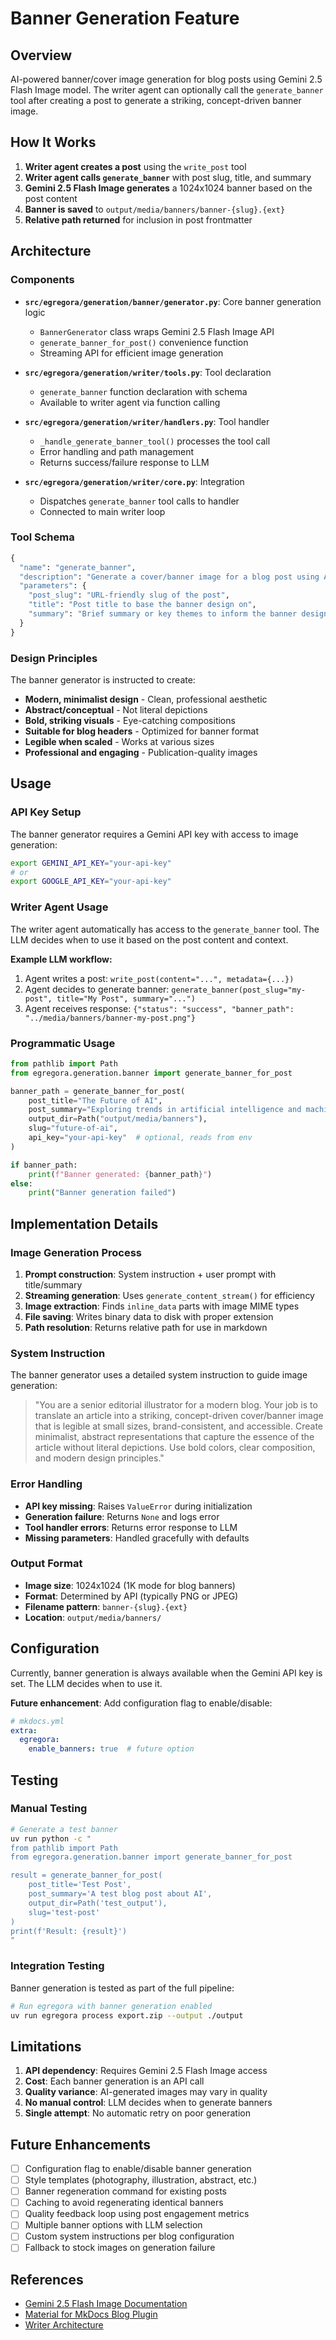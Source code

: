 # Banner Generation Feature

## Overview

AI-powered banner/cover image generation for blog posts using Gemini 2.5 Flash Image model. The writer agent can optionally call the `generate_banner` tool after creating a post to generate a striking, concept-driven banner image.

## How It Works

1. **Writer agent creates a post** using the `write_post` tool
2. **Writer agent calls `generate_banner`** with post slug, title, and summary
3. **Gemini 2.5 Flash Image generates** a 1024x1024 banner based on the post content
4. **Banner is saved** to `output/media/banners/banner-{slug}.{ext}`
5. **Relative path returned** for inclusion in post frontmatter

## Architecture

### Components

- **`src/egregora/generation/banner/generator.py`**: Core banner generation logic
  - `BannerGenerator` class wraps Gemini 2.5 Flash Image API
  - `generate_banner_for_post()` convenience function
  - Streaming API for efficient image generation

- **`src/egregora/generation/writer/tools.py`**: Tool declaration
  - `generate_banner` function declaration with schema
  - Available to writer agent via function calling

- **`src/egregora/generation/writer/handlers.py`**: Tool handler
  - `_handle_generate_banner_tool()` processes the tool call
  - Error handling and path management
  - Returns success/failure response to LLM

- **`src/egregora/generation/writer/core.py`**: Integration
  - Dispatches `generate_banner` tool calls to handler
  - Connected to main writer loop

### Tool Schema

```python
{
  "name": "generate_banner",
  "description": "Generate a cover/banner image for a blog post using AI. Use this AFTER writing a post.",
  "parameters": {
    "post_slug": "URL-friendly slug of the post",
    "title": "Post title to base the banner design on",
    "summary": "Brief summary or key themes to inform the banner design"
  }
}
```

### Design Principles

The banner generator is instructed to create:

- **Modern, minimalist design** - Clean, professional aesthetic
- **Abstract/conceptual** - Not literal depictions
- **Bold, striking visuals** - Eye-catching compositions
- **Suitable for blog headers** - Optimized for banner format
- **Legible when scaled** - Works at various sizes
- **Professional and engaging** - Publication-quality images

## Usage

### API Key Setup

The banner generator requires a Gemini API key with access to image generation:

```bash
export GEMINI_API_KEY="your-api-key"
# or
export GOOGLE_API_KEY="your-api-key"
```

### Writer Agent Usage

The writer agent automatically has access to the `generate_banner` tool. The LLM decides when to use it based on the post content and context.

**Example LLM workflow:**

1. Agent writes a post: `write_post(content="...", metadata={...})`
2. Agent decides to generate banner: `generate_banner(post_slug="my-post", title="My Post", summary="...")`
3. Agent receives response: `{"status": "success", "banner_path": "../media/banners/banner-my-post.png"}`

### Programmatic Usage

```python
from pathlib import Path
from egregora.generation.banner import generate_banner_for_post

banner_path = generate_banner_for_post(
    post_title="The Future of AI",
    post_summary="Exploring trends in artificial intelligence and machine learning",
    output_dir=Path("output/media/banners"),
    slug="future-of-ai",
    api_key="your-api-key"  # optional, reads from env
)

if banner_path:
    print(f"Banner generated: {banner_path}")
else:
    print("Banner generation failed")
```

## Implementation Details

### Image Generation Process

1. **Prompt construction**: System instruction + user prompt with title/summary
2. **Streaming generation**: Uses `generate_content_stream()` for efficiency
3. **Image extraction**: Finds `inline_data` parts with image MIME types
4. **File saving**: Writes binary data to disk with proper extension
5. **Path resolution**: Returns relative path for use in markdown

### System Instruction

The banner generator uses a detailed system instruction to guide image generation:

> "You are a senior editorial illustrator for a modern blog. Your job is to translate an article into a striking, concept-driven cover/banner image that is legible at small sizes, brand-consistent, and accessible. Create minimalist, abstract representations that capture the essence of the article without literal depictions. Use bold colors, clear composition, and modern design principles."

### Error Handling

- **API key missing**: Raises `ValueError` during initialization
- **Generation failure**: Returns `None` and logs error
- **Tool handler errors**: Returns error response to LLM
- **Missing parameters**: Handled gracefully with defaults

### Output Format

- **Image size**: 1024x1024 (1K mode for blog banners)
- **Format**: Determined by API (typically PNG or JPEG)
- **Filename pattern**: `banner-{slug}.{ext}`
- **Location**: `output/media/banners/`

## Configuration

Currently, banner generation is always available when the Gemini API key is set. The LLM decides when to use it.

**Future enhancement**: Add configuration flag to enable/disable:

```yaml
# mkdocs.yml
extra:
  egregora:
    enable_banners: true  # future option
```

## Testing

### Manual Testing

```bash
# Generate a test banner
uv run python -c "
from pathlib import Path
from egregora.generation.banner import generate_banner_for_post

result = generate_banner_for_post(
    post_title='Test Post',
    post_summary='A test blog post about AI',
    output_dir=Path('test_output'),
    slug='test-post'
)
print(f'Result: {result}')
"
```

### Integration Testing

Banner generation is tested as part of the full pipeline:

```bash
# Run egregora with banner generation enabled
uv run egregora process export.zip --output ./output
```

## Limitations

1. **API dependency**: Requires Gemini 2.5 Flash Image access
2. **Cost**: Each banner generation is an API call
3. **Quality variance**: AI-generated images may vary in quality
4. **No manual control**: LLM decides when to generate banners
5. **Single attempt**: No automatic retry on poor generation

## Future Enhancements

- [ ] Configuration flag to enable/disable banner generation
- [ ] Style templates (photography, illustration, abstract, etc.)
- [ ] Banner regeneration command for existing posts
- [ ] Caching to avoid regenerating identical banners
- [ ] Quality feedback loop using post engagement metrics
- [ ] Multiple banner options with LLM selection
- [ ] Custom system instructions per blog configuration
- [ ] Fallback to stock images on generation failure

## References

- [Gemini 2.5 Flash Image Documentation](https://ai.google.dev/gemini-api/docs/image-generation)
- [Material for MkDocs Blog Plugin](https://squidfunk.github.io/mkdocs-material/plugins/blog/)
- [Writer Architecture](../guides/architecture.md#5-generation-writer)
